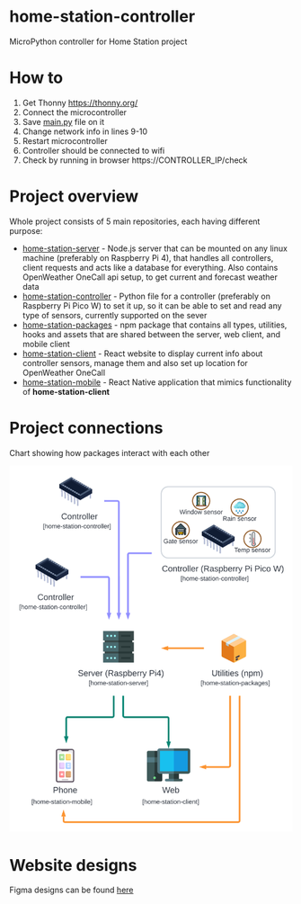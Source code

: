 # home-station-controller

MicroPython controller for Home Station project

# How to

1. Get Thonny https://thonny.org/
2. Connect the microcontroller
3. Save [main.py](/main.py) file on it
4. Change network info in lines 9-10
5. Restart microcontroller
6. Controller should be connected to wifi
7. Check by running in browser https://CONTROLLER_IP/check

# Project overview

Whole project consists of 5 main repositories, each having different purpose:

- [home-station-server](https://github.com/esavaner/home-station-server) - Node.js server that can be mounted on any linux machine (preferably on Raspberry Pi 4), that handles all controllers, client requests and acts like a database for everything. Also contains OpenWeather OneCall api setup, to get current and forecast weather data
- [home-station-controller](https://github.com/esavaner/home-station-controller) - Python file for a controller (preferably on Raspberry Pi Pico W) to set it up, so it can be able to set and read any type of sensors, currently supported on the sever
- [home-station-packages](https://github.com/esavaner/home-station-packages) - npm package that contains all types, utilities, hooks and assets that are shared between the server, web client, and mobile client
- [home-station-client](https://github.com/esavaner/home-station-client) - React website to display current info about controller sensors, manage them and also set up location for OpenWeather OneCall
- [home-station-mobile](https://github.com/esavaner/home-station-mobile) - React Native application that mimics functionality of **home-station-client**

# Project connections

Chart showing how packages interact with each other

![project connections](/assets/connections.png)

# Website designs

Figma designs can be found [here](https://www.figma.com/file/zHWLBOdtJaTYtbc2qcsg4u/Domowa-stacja-pogodowa?node-id=0%3A1)
